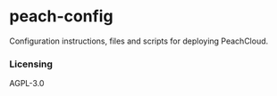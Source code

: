 # peach-config

Configuration instructions, files and scripts for deploying PeachCloud. 

### Licensing

AGPL-3.0
